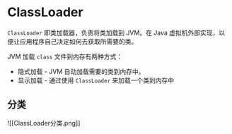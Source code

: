 # ClassLoader
`ClassLoader` 即类加载器，负责将类加载到 JVM。在 Java 虚拟机外部实现，以便让应用程序自己决定如何去获取所需要的类。

JVM 加载 `class` 文件到内存有两种方式：

-   隐式加载 - JVM 自动加载需要的类到内存中。
-   显示加载 - 通过使用 `ClassLoader` 来加载一个类到内存中

## 分类
![[ClassLoader分类.png]]